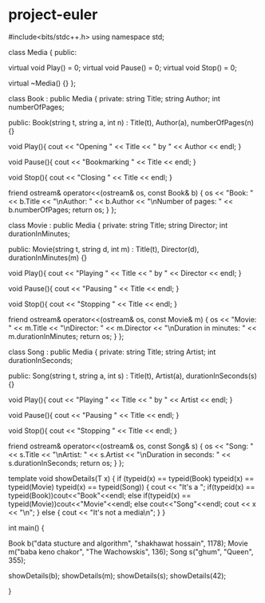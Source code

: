 # project-euler

#include<bits/stdc++.h>
using namespace std;

class Media {
public:

  virtual void Play() = 0;
  virtual void Pause() = 0;
  virtual void Stop() = 0;

  virtual ~Media() {}
};

class Book : public Media {
private:
  string Title;
  string Author;
  int numberOfPages;

public:
  Book(string t, string a, int n) : Title(t), Author(a), numberOfPages(n) {}

  void Play(){
    cout << "Opening " << Title << " by " << Author << endl;
  }

  void Pause(){
    cout << "Bookmarking " << Title << endl;
  }

  void Stop(){
    cout << "Closing " << Title << endl;
  }

  friend ostream& operator<<(ostream& os, const Book& b) {
    os << "Book: " << b.Title << "\nAuthor: " << b.Author << "\nNumber of pages: " << b.numberOfPages;
    return os;
  }
};

class Movie : public Media {
private:
  string Title;
  string Director;
  int durationInMinutes;

public:
  Movie(string t, string d, int m) : Title(t), Director(d), durationInMinutes(m) {}

  void Play(){
    cout << "Playing " << Title << " by " << Director << endl;
  }

  void Pause(){
    cout << "Pausing " << Title << endl;
  }

  void Stop(){
    cout << "Stopping " << Title << endl;
  }

  friend ostream& operator<<(ostream& os, const Movie& m) {
    os << "Movie: " << m.Title << "\nDirector: " << m.Director << "\nDuration in minutes: " << m.durationInMinutes;
    return os;
  }
};

class Song : public Media {
private:
  string Title;
  string Artist;
  int durationInSeconds;

public:
  Song(string t, string a, int s) : Title(t), Artist(a), durationInSeconds(s) {}

  void Play(){
    cout << "Playing " << Title << " by " << Artist << endl;
  }

  void Pause(){
    cout << "Pausing " << Title << endl;
  }

  void Stop(){
    cout << "Stopping " << Title << endl;
  }

   friend ostream& operator<<(ostream& os, const Song& s) {
     os << "Song: " << s.Title << "\nArtist: " << s.Artist << "\nDuration in seconds: " << s.durationInSeconds;
     return os;
   }
};

template <typename T>
void showDetails(T x) {
  if (typeid(x) == typeid(Book)  typeid(x) == typeid(Movie)  typeid(x) == typeid(Song)) {
    cout << "It's a ";
    if(typeid(x) == typeid(Book))cout<<"Book"<<endl;
    else if(typeid(x) == typeid(Movie))cout<<"Movie"<<endl;
    else cout<<"Song"<<endl;
    cout << x << "\n";
  }
  else {
    cout << "It's not a media\n";
  }
}

int main() {
  
  Book b("data stucture and algorithm", "shakhawat hossain", 1178);
  Movie m("baba keno chakor", "The Wachowskis", 136);
  Song s("ghum", "Queen", 355);

  showDetails(b);
  showDetails(m);
  showDetails(s);
  showDetails(42);

}

